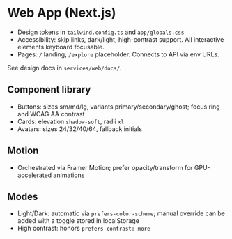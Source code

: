 # Web App (Next.js)

- Design tokens in `tailwind.config.ts` and `app/globals.css`
- Accessibility: skip links, dark/light, high-contrast support. All interactive elements keyboard focusable.
- Pages: `/` landing, `/explore` placeholder. Connects to API via env URLs.

See design docs in `services/web/docs/`.

## Component library
- Buttons: sizes sm/md/lg, variants primary/secondary/ghost; focus ring and WCAG AA contrast
- Cards: elevation `shadow-soft`, radii `xl`
- Avatars: sizes 24/32/40/64, fallback initials

## Motion
- Orchestrated via Framer Motion; prefer opacity/transform for GPU-accelerated animations

## Modes
- Light/Dark: automatic via `prefers-color-scheme`; manual override can be added with a toggle stored in localStorage
- High contrast: honors `prefers-contrast: more`